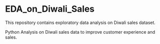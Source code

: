 # EDA_on_Diwali_Sales
This repository contains exploratory data analysis on Diwali sales dataset.

Python Analysis on Diwali sales data to improve customer experience and sales.
